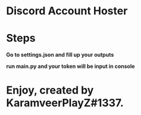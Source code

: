 # Discord Account Hoster
# Steps
**Go to settings.json and fill up your outputs**

**run main.py and your token will be input in console**
# Enjoy, created by KaramveerPlayZ#1337.
